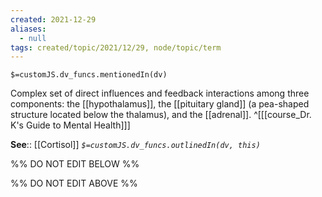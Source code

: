 ```yaml
---
created: 2021-12-29 
aliases:
  - null
tags: created/topic/2021/12/29, node/topic/term
---
```

`$=customJS.dv_funcs.mentionedIn(dv)`

Complex set of direct influences and feedback interactions among three components: the [[hypothalamus]], the [[pituitary gland]] (a pea-shaped structure located below the thalamus), and the [[adrenal]].
 ^[[[course_Dr. K's Guide to Mental Health]]]

**See**:: [[Cortisol]]
*`$=customJS.dv_funcs.outlinedIn(dv, this)`*

%% DO NOT EDIT BELOW %%

%% DO NOT EDIT ABOVE %%
